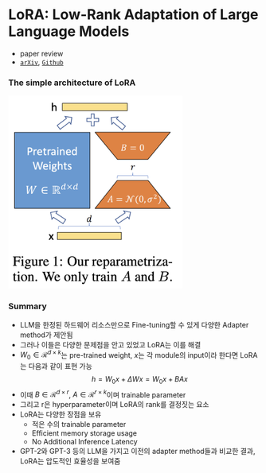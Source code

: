 # LoRA: Low-Rank Adaptation of Large Language Models
- paper review
- [`arXiv`](https://arxiv.org/abs/2106.09685), [`Github`](https://github.com/microsoft/LoRA)

### The simple architecture of LoRA
<img src = "https://github.com/AITE-R/paper-review/blob/main/LoRA/figures/figure1.png?raw=true" width=350>

### Summary
- LLM을 한정된 하드웨어 리소스만으로 Fine-tuning할 수 있게 다양한 Adapter method가 제안됨
- 그러나 이들은 다양한 문제점을 안고 있었고 LoRA는 이를 해결
- $W_0\in \mathcal{R}^{d \times k}$는 pre-trained weight, $x$는 각 module의 input이라 한다면 LoRA는 다음과 같이 표현 가능
$$h=W_0 x + \Delta W x = W_0 x + BA x$$
- 이때 $B\in \mathcal{R}^{d\times r}$, $A\in \mathcal{R}^{r\times k}$이며 trainable parameter
- 그리고 r은 hyperparameter이며 LoRA의 rank를 결정짓는 요소
- LoRA는 다양한 장점을 보유
    - 적은 수의 trainable parameter
    - Efficient memory storage usage
    - No Additional Inference Latency
- GPT-2와 GPT-3 등의 LLM을 가지고 이전의 adapter method들과 비교한 결과, LoRA는 압도적인 효율성을 보여줌
